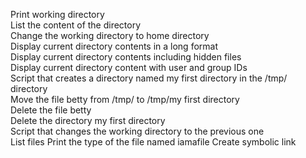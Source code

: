 Print working directory    
List the content of the directory     
Change the working directory to home directory      
Display current directory contents in a long format    
Display current directory contents including hidden files     
Display current directory content with user and group IDs    
Script that creates a directory named my first directory in the /tmp/ directory    
Move the file betty from /tmp/ to /tmp/my first directory     
Delete the file betty    
Delete the directory my first directory   
Script that changes the working directory to the previous one   
List files
Print the type of the file named iamafile
Create symbolic link
